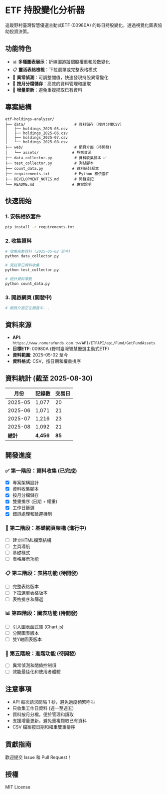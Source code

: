 # ETF 持股變化分析器

追蹤野村臺灣智慧優選主動式ETF (00980A) 的每日持股變化，透過視覺化圖表協助投資決策。

## 功能特色

- 📊 **多種圖表展示**：折線圖追蹤個股權重和股數變化
- 📋 **靈活表格檢視**：下拉選單或完整表格模式
- 🎯 **異常偵測**：可調整閾值，快速發現持股異常變化
- 💾 **按月分檔儲存**：高效的資料管理和讀取
- 🔄 **增量更新**：避免重複撈取已有資料

## 專案結構

```
etf-holdings-analyzer/
├── data/                      # 資料儲存 (按月分檔CSV)
│   ├── holdings_2025-05.csv
│   ├── holdings_2025-06.csv
│   ├── holdings_2025-07.csv
│   └── holdings_2025-08.csv
├── web/                       # 網頁介面 (待開發)
│   └── assets/               # 靜態資源
├── data_collector.py          # 資料收集腳本 ✅
├── test_collector.py          # 測試腳本
├── count_data.py             # 資料統計腳本
├── requirements.txt           # Python 相依套件
├── DEVELOPMENT_NOTES.md       # 開發筆記
└── README.md                 # 專案說明
```

## 快速開始

### 1. 安裝相依套件
```bash
pip install -r requirements.txt
```

### 2. 收集資料
```bash
# 收集完整資料 (2025-05-02 至今)
python data_collector.py

# 測試單日資料收集
python test_collector.py

# 統計資料筆數
python count_data.py
```

### 3. 開啟網頁 (開發中)
```bash
# 網頁介面正在開發中...
```

## 資料來源

- **API**: `https://www.nomurafunds.com.tw/API/ETFAPI/api/Fund/GetFundAssets`
- **目標ETF**: 00980A (野村臺灣智慧優選主動式ETF)
- **資料範圍**: 2025-05-02 至今
- **資料格式**: CSV，按日期和權重排序

## 資料統計 (截至 2025-08-30)

| 月份 | 記錄數 | 交易日 |
|------|--------|--------|
| 2025-05 | 1,077 | 20 |
| 2025-06 | 1,071 | 21 |
| 2025-07 | 1,216 | 23 |
| 2025-08 | 1,092 | 21 |
| **總計** | **4,456** | **85** |

## 開發進度

### ✅ 第一階段：資料收集 (已完成)
- [x] 專案架構設計
- [x] 資料收集腳本
- [x] 按月分檔儲存
- [x] 雙重排序 (日期 + 權重)
- [x] 工作日篩選
- [x] 錯誤處理和延遲機制

### 🚧 第二階段：基礎網頁架構 (進行中)
- [ ] 建立HTML檔案結構
- [ ] 主頁導航
- [ ] 基礎樣式
- [ ] 表格展示功能

### 📋 第三階段：表格功能 (待開發)
- [ ] 完整表格版本
- [ ] 下拉選單表格版本
- [ ] 表格排序和篩選

### 📊 第四階段：圖表功能 (待開發)
- [ ] 引入圖表函式庫 (Chart.js)
- [ ] 分開圖表版本
- [ ] 雙Y軸圖表版本

### 🎯 第五階段：進階功能 (待開發)
- [ ] 異常偵測和閾值控制項
- [ ] 效能最佳化和使用者體驗

## 注意事項

- API 每次請求間隔 1 秒，避免過度頻繁呼叫
- 只收集工作日資料 (週一至週五)
- 資料按月分檔，便於管理和讀取
- 支援增量更新，避免重複撷取已有資料
- CSV 檔案按日期和權重雙重排序

## 貢獻指南

歡迎提交 Issue 和 Pull Request！

## 授權

MIT License